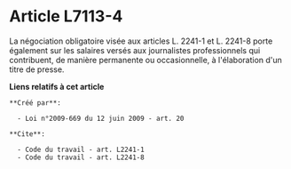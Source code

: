 # Article L7113-4

La négociation obligatoire visée aux articles L. 2241-1 et L. 2241-8 porte également sur les salaires versés aux journalistes
professionnels qui contribuent, de manière permanente ou occasionnelle, à l'élaboration d'un titre de presse.

**Liens relatifs à cet article**

	**Créé par**:

	  - Loi n°2009-669 du 12 juin 2009 - art. 20

	**Cite**:

	  - Code du travail - art. L2241-1
	  - Code du travail - art. L2241-8
